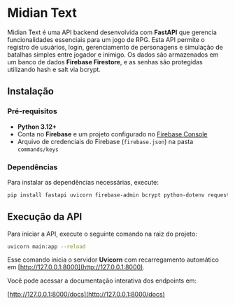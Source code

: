 # Midian Text

Midian Text é uma API backend desenvolvida com **FastAPI** que gerencia funcionalidades essenciais para um jogo de RPG. Esta API permite o registro de usuários, login, gerenciamento de personagens e simulação de batalhas simples entre jogador e inimigo. Os dados são armazenados em um banco de dados **Firebase Firestore**, e as senhas são protegidas utilizando hash e salt via bcrypt.

## Instalação

### Pré-requisitos

- **Python 3.12+**
- Conta no **Firebase** e um projeto configurado no [Firebase Console](https://console.firebase.google.com/)
- Arquivo de credenciais do Firebase (`firebase.json`) na pasta `commands/keys`

### Dependências

Para instalar as dependências necessárias, execute:

```bash
pip install fastapi uvicorn firebase-admin bcrypt python-dotenv requests
```

## Execução da API

Para iniciar a API, execute o seguinte comando na raiz do projeto:

```bash
uvicorn main:app --reload
```

Esse comando inicia o servidor **Uvicorn** com recarregamento automático em [http://127.0.0.1:8000](http://127.0.0.1:8000).

Você pode acessar a documentação interativa dos endpoints em:

[http://127.0.0.1:8000/docs](http://127.0.0.1:8000/docs)

